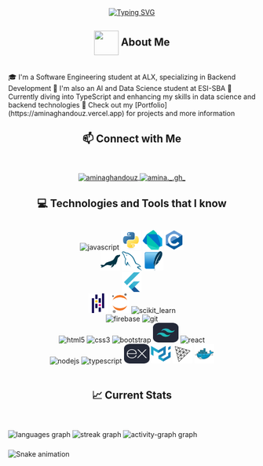 <div align="center">
  <a href="https://git.io/typing-svg">
    <img src="https://readme-typing-svg.demolab.com?font=Courier+Prime&pause=1000&width=435&lines=amina+ghandouz;Software+Engineering;AI+%26+Data+Science+Student++" alt="Typing SVG" />
  </a>
</div>

<div align="center">
  
## <img align="center" src = "https://user-images.githubusercontent.com/63050133/156777293-72a6e681-2582-4a9d-ad92-09d1181d47c7.gif" width = 50px height=50px> About Me

</br>

<div align="left">
🎓 I'm a Software Engineering student at ALX, specializing in Backend Development  
🤖 I'm also an AI and Data Science student at ESI-SBA  
🌱 Currently diving into TypeScript and enhancing my skills in data science and backend technologies  
💼 Check out my [Portfolio](https://aminaghandouz.vercel.app) for projects and more information
</div>

</div>

<div align="center">
  
## :mailbox: Connect with Me</br>

</div>

<br />

<p align="center">
  <a href="https://www.linkedin.com/in/aminaghandouz/" target="blank">
    <img align="center" src="https://raw.githubusercontent.com/rahuldkjain/github-profile-readme-generator/master/src/images/icons/Social/linked-in-alt.svg" alt="aminaghandouz" height="30" width="40" />
  </a>
  <a href="https://instagram.com/amina._.gh_" target="blank">
    <img align="center" src="https://raw.githubusercontent.com/rahuldkjain/github-profile-readme-generator/master/src/images/icons/Social/instagram.svg" alt="amina._.gh_" height="30" width="40" />
  </a>
</p>

<div align="center">

## :computer: Technologies and Tools that I know
  
<br />

<img src="https://cdn.jsdelivr.net/gh/devicons/devicon/icons/javascript/javascript-original.svg" height="40" width="52" alt="javascript"  />
<img margin="10px" height="40" src="https://raw.githubusercontent.com/devicons/devicon/master/icons/python/python-original.svg" alt="python"/>
<img margin="10px" height="40" src="https://raw.githubusercontent.com/devicons/devicon/master/icons/dart/dart-original.svg" alt="dart"/>
<img margin="10px" height="40" src="https://raw.githubusercontent.com/devicons/devicon/master/icons/c/c-original.svg" alt="c"/>

<br />

<img margin="10px" height="40" src="https://raw.githubusercontent.com/devicons/devicon/master/icons/mariadb/mariadb-original.svg" alt="mariadb"/>
<img margin="10px" height="40" src="https://raw.githubusercontent.com/devicons/devicon/master/icons/mysql/mysql-original.svg" alt="mysql"/>
<img margin="10px" height="40" src="https://raw.githubusercontent.com/devicons/devicon/master/icons/sqlite/sqlite-original.svg" alt="sqlite"/>

<br />

<img margin="10px" height="40" src="https://raw.githubusercontent.com/devicons/devicon/master/icons/flutter/flutter-original.svg" alt="flutter"/>

<br />

<img margin="10px" height="40" src="https://raw.githubusercontent.com/devicons/devicon/2ae2a900d2f041da66e950e4d48052658d850630/icons/pandas/pandas-original.svg" alt="pandas"/>
<img margin="10px" height="40" src="https://raw.githubusercontent.com/devicons/devicon/2ae2a900d2f041da66e950e4d48052658d850630/icons/jupyter/jupyter-original.svg" alt="jupyter"/>
<img margin="10px" height="40" src="https://upload.wikimedia.org/wikipedia/commons/0/05/Scikit_learn_logo_small.svg" alt="scikit_learn"/>

<br />

<img src="https://cdn.jsdelivr.net/gh/devicons/devicon/icons/firebase/firebase-plain.svg" height="40" width="52" alt="firebase"/>
<img src="https://cdn.jsdelivr.net/gh/devicons/devicon/icons/git/git-original.svg" height="40" width="52" alt="git"  />

<br />

<img src="https://cdn.jsdelivr.net/gh/devicons/devicon/icons/html5/html5-original.svg" height="40" width="52" alt="html5"  />
<img src="https://cdn.jsdelivr.net/gh/devicons/devicon/icons/css3/css3-original.svg" height="40" width="52" alt="css3"  />
<img src="https://cdn.jsdelivr.net/gh/devicons/devicon/icons/bootstrap/bootstrap-original.svg" height="40" width="52" alt="bootstrap"  />
<img src="https://raw.githubusercontent.com/tandpfun/skill-icons/main/icons/TailwindCSS-Dark.svg" height="40" width="52" alt="tailwindcss"  />
<img src="https://cdn.jsdelivr.net/gh/devicons/devicon/icons/react/react-original.svg" height="40" width="52" alt="react"  />

<br /> 

<img src="https://cdn.jsdelivr.net/gh/devicons/devicon/icons/nodejs/nodejs-original.svg" height="40" width="52" alt="nodejs"  />
<img src="https://cdn.jsdelivr.net/gh/devicons/devicon/icons/typescript/typescript-original.svg" height="40" width="52" alt="typescript"  />
<img src="https://raw.githubusercontent.com/tandpfun/skill-icons/main/icons/ExpressJS-Dark.svg" height="40" width="52" alt="express"  /> 
<img margin="10px" height="40" src="https://raw.githubusercontent.com/devicons/devicon/master/icons/materialui/materialui-original.svg" alt="materialui"/>
<img margin="10px" height="40" src="https://raw.githubusercontent.com/devicons/devicon/master/icons/threejs/threejs-original.svg" alt="threejs"/>
<img margin="10px" height="40" src="https://raw.githubusercontent.com/devicons/devicon/2ae2a900d2f041da66e950e4d48052658d850630/icons/docker/docker-original.svg" alt="docker"/>
  
</div>

</div>
<br />

<div align="center">
  
 ## :chart_with_upwards_trend: Current Stats
</br>
</div>
<br />

<img src="https://github-readme-stats.vercel.app/api/top-langs?username=amaliahm&locale=en&hide_title=false&layout=compact&card_width=320&langs_count=5&theme=dracula&hide_border=false&order=2" height="150" alt="languages graph"  />
<img src="https://streak-stats.demolab.com?user=amaliahm&locale=en&mode=daily&theme=dracula&hide_border=false&border_radius=5&order=3" height="150" alt="streak graph"  />
<img src="https://github-readme-activity-graph.vercel.app/graph?username=amaliahm&radius=16&theme=react&area=true&order=5" height="300" alt="activity-graph graph"  />

###

<img src="https://raw.githubusercontent.com/amaliahm/amaliahm/output/snake.svg" alt="Snake animation" />



